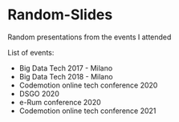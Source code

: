 # Random-Slides
Random presentations from the events I attended

List of events:
- Big Data Tech 2017 - Milano
- Big Data Tech 2018 - Milano
- Codemotion online tech conference 2020
- DSGO 2020
- e-Rum conference 2020
- Codemotion online tech conference 2021
